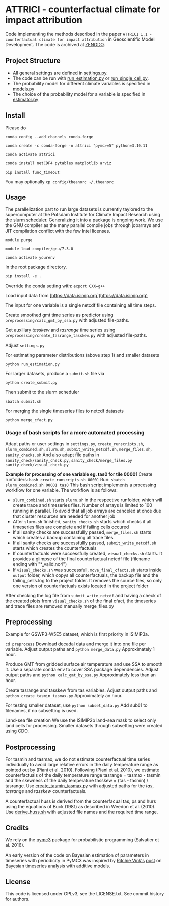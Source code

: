 
# ATTRICI - counterfactual climate for impact attribution

Code implementing the methods described in the paper `ATTRICI 1.1 - counterfactual climate for impact attribution` in Geoscientific Model Development. The code is archived at [ZENODO](https://doi.org/10.5281/zenodo.3828914).


## Project Structure
* All general settings are defined in [settings.py](settings.py).
* The code can be run with [run_estimation.py](run_estimation.py) or [run_single_cell.py](run_single_cell.py).
* The probability model for different climate variables is specified in [models.py](attrici/models.py)
* The choice of the probability model for a variable is specified in [estimator.py](attrici/estimator.py)


## Install

Please do

`conda config --add channels conda-forge`

`conda create -c conda-forge -n attrici "pymc>=5" python=3.10.11`

`conda activate attrici`

`conda install netCDF4 pytables matplotlib arviz`

`pip install func_timeout`

You may optionally
`cp config/theanorc ~/.theanorc`


## Usage

The parallelization part to run large datasets is currently taylored to the supercomputer at the Potsdam Institute for Climate Impact Research using the [slurm scheduler](https://slurm.schedmd.com/documentation.html). Generalizing it into a package is ongoing work. We use the GNU compiler as the many parallel compile jobs through jobarrays and JIT compilation conflict with the few Intel licenses.

`module purge`

`module load compiler/gnu/7.3.0`

`conda activate yourenv`

In the root package directory.

`pip install -e .`


Override the conda setting with: `export CXX=g++`

Load input data from [https://data.isimip.org](https://data.isimip.org)

The input for one variable is a single netcdf file containing all time steps. 

Create smoothed gmt time series as predictor using `preprocessing/calc_gmt_by_ssa.py` with adjusted file-paths.

Get auxiliary *tasskew* and *tasrange* time series using `preprocessing/create_tasrange_tasskew.py` with adjusted file-paths.

Adjust `settings.py`

For estimating parameter distributions (above step 1) and smaller datasets

`python run_estimation.py`

For larger datasets, produce a `submit.sh` file via

`python create_submit.py`

Then submit to the slurm scheduler

`sbatch submit.sh`

For merging the single timeseries files to netcdf datasets

`python merge_cfact.py`



### Usage of bash scripts for a more automated processing

Adapt paths or user settings in `settings.py`, `create_runscripts.sh`, `slurm_combined.sh`, `slurm.sh`, `submit_write_netcdf.sh`, `merge_files.sh`, `sanity_checks.sh`
And also adapt file paths in `sanity_check/sanity_check.py`, `sanity_check/merge_files.py` `sanity_check/visual_check.py`


**Example for processing of one variable eg. tas0 for tile 00001**
Create runfolders: `bash create_runscripts.sh 00001`
Run: `sbatch slurm_combined.sh 00001 tas0`
This bash script implements a processing workflow for one variable. The workflow is as follows:
- `slurm_combined.sh` starts `slurm.sh` in the respective runfolder, which will create trace and timeseries files. Number of arrays is limited to 100 running in parallel. To avoid that all job arrays are canceled at once due that cluster resources are needed for another job
- After `slurm.sh` finished, `sanity_checks.sh` starts which checks if all timeseries files are complete and if failing cells occured
- If all sanity checks are successfullly passed, `merge_files.sh` starts which creates a backup containing all trace files
- If all sanity checks are successfullly passed, `submit_write_netcdf.sh` starts which creates the counterfactuals
- If counterfactuals were successfully created, `visual_checks.sh` starts. It provides a glimpse of the final counterfactual netcdf file (filename ending with "*_valid.nc4")
- If `visual_checks.sh` was successfull, `move_final_cfacts.sh` starts inside `output` folder, which copys all counterfactuals, the backup file and the failing_cells.log to the project folder. It removes the source files, so only one version of counterfactuals exists located in the project folder

After checking the log file from `submit_write_netcdf` and having a check of the created plots from `visual_checks.sh` of the final cfact, the timeseries and trace files are removed manually
merge_files.py

## Preprocessing

Example for GSWP3-W5E5 dataset, which is first priority in ISIMIP3a.

`cd preprocess` 
Download decadal data and merge it into one file per variable.
Adjust output paths and
`python merge_data.py`
Approximately 1 hour.

Produce GMT from gridded surface air temperature and use SSA to smooth it.
Use a separate conda env to cover SSA package dependencies.
Adjust output paths and
`python calc_gmt_by_ssa.py`
Approximately less than an hour.

Create tasrange and tasskew from tas variables.
Adjust output paths and
`python create_tasmin_tasmax.py`
Approximately an hour.

For testing smaller dataset, use
`python subset_data.py`
Add sub01 to filenames, if no subsetting is used.

Land-sea file creation
We use the ISIMIP2b land-sea mask to select only land cells for processing.
Smaller datasets through subsetting were created using CDO.

## Postprocessing

For tasmin and tasmax, we do not estimate counterfactual time series individually to avoid large relative errors in the daily temperature range as pointed out by (Piani et al. 2010). Following (Piani et al. 2010), we estimate counterfactuals of the daily temperature range tasrange = tasmax - tasmin and the skewness of the daily temperature tasskew = (tas - tasmin) / tasrange. Use [create_tasmin_tasmax.py](postprocessing/create_tasmin_tasmax.py)
with adjusted paths for the _tas_, _tasrange_ and _tasskew_ counterfactuals.

A counterfactual huss is derived from the counterfacual tas, ps and hurs using the equations of Buck (1981) as described in Weedon et al. (2010). Use [derive_huss.sh](postprocessing/derive_huss.sh)
with adjusted file names and the required time range.


## Credits

We rely on the [pymc3](https://github.com/pymc-devs/pymc3) package for probabilistic programming (Salvatier et al. 2016).

An early version of the code on Bayesian estimation of parameters in timeseries with periodicity in PyMC3 was inspired by [Ritchie Vink's](https://www.ritchievink.com) [post](https://www.ritchievink.com/blog/2018/10/09/build-facebooks-prophet-in-pymc3-bayesian-time-series-analyis-with-generalized-additive-models/) on Bayesian timeseries analysis with additive models.

## License

This code is licensed under GPLv3, see the LICENSE.txt. See commit history for authors.
